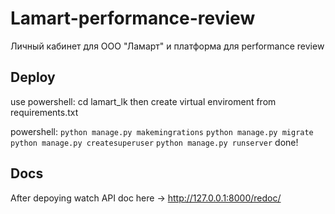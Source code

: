 # Lamart-performance-review
Личный кабинет для ООО "Ламарт" и платформа для performance review
## Deploy
use powershell: cd lamart_lk
then create virtual enviroment from requirements.txt

powershell: `python manage.py makemingrations`
`python manage.py migrate`
`python manage.py createsuperuser`
`python manage.py runserver`
done!

## Docs
After depoying watch API doc here -> http://127.0.0.1:8000/redoc/
